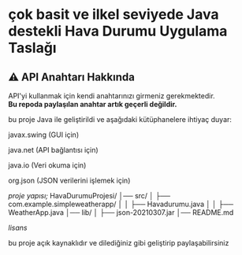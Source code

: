  # çok basit ve ilkel seviyede Java destekli Hava Durumu Uygulama Taslağı #


## ⚠️ API Anahtarı Hakkında  
API'yi kullanmak için kendi anahtarınızı girmeniz gerekmektedir.  
**Bu repoda paylaşılan anahtar artık geçerli değildir.**



bu proje Java ile geliştirildi ve aşağıdaki kütüphanelere ihtiyaç duyar:

javax.swing (GUI için)

java.net (API bağlantısı için)

java.io (Veri okuma için)

org.json (JSON verilerini işlemek için)

*proje yapısı;*
HavaDurumuProjesi/
│── src/
│   ├── com.example.simpleweatherapp/
│   │   ├── Havadurumu.java
│   │   ├── WeatherApp.java
│── lib/
│   ├── json-20210307.jar
│── README.md



*lisans*

bu proje açık kaynaklıdır ve dilediğiniz gibi geliştirip paylaşabilirsiniz

